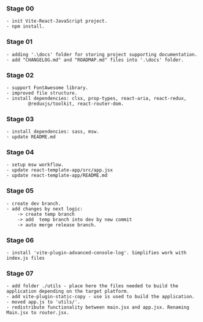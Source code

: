### Stage 00
	- init Vite-React-JavaScript project.
	- npm install.

### Stage 01
	- adding '.\docs' folder for storing project supporting documentation.
	- add "CHANGELOG.md" and "ROADMAP.md" files into '.\docs' folder.

### Stage 02
	- support FontAwesome library.
	- improved file structure.
	- install dependencies: clsx, prop-types, react-aria, react-redux, 
			@reduxjs/toolkit, react-router-dom.

### Stage 03
	- install dependencies: sass, msw.
	- update README.md

### Stage 04
	- setup msw workflow.
	- update react-template-app/src/app.jsx
	- update react-template-app/README.md

### Stage 05
	- create dev branch.
	- add changes by next logic: 
		-> create temp branch
		-> add  temp branch into dev by new commit 
		-> auto merge release branch.

### Stage 06
	- install 'vite-plugin-advanced-console-log'. Simplifies work with index.js files

### Stage 07
	- add folder ./utils - place here the files needed to build the application depending on the target platform.
	- add vite-plugin-static-copy - use is used to build the application.
	- moved app.js to 'utils/'.  
	- redistribute functionality between main.jsx and app.jsx. Renaming Main.jsx to router.jsx.